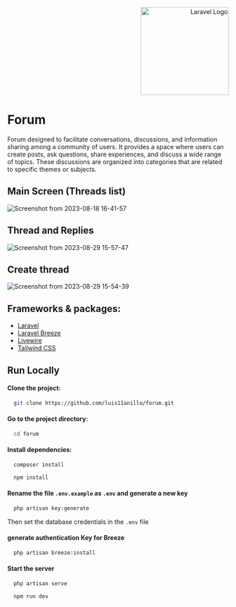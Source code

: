 <p align="right"><a href="https://laravel.com" target="_blank"><img src="https://raw.githubusercontent.com/laravel/art/master/logo-lockup/5%20SVG/2%20CMYK/1%20Full%20Color/laravel-logolockup-cmyk-red.svg" width="200" alt="Laravel Logo"></a></p>

# Forum

Forum designed to facilitate conversations, discussions, and information sharing among a community of users. It provides a space where users can create posts, ask questions, share experiences, and discuss a wide range of topics. These discussions are organized into categories that are related to specific themes or subjects.



## Main Screen (Threads list)

![Screenshot from 2023-08-18 16-41-57](https://github.com/luis11anillo/forum/assets/76981798/d755c73d-10f9-41a3-a91a-e64c78cc1bc2)

## Thread and Replies

![Screenshot from 2023-08-29 15-57-47](https://github.com/luis11anillo/forum/assets/76981798/816044ec-52b4-484e-b342-dc58060c243b)

## Create thread

![Screenshot from 2023-08-29 15-54-39](https://github.com/luis11anillo/forum/assets/76981798/ad2ce4b2-3d09-4246-9102-331c0bbc99ae)








## Frameworks & packages:

 - [Laravel](https://laravel.com/docs/10.x)
 - [Laravel Breeze](https://laravel.com/docs/10.x/starter-kits#laravel-breeze)
 - [Livewire](https://laravel-livewire.com/)
 - [Tailwind CSS](https://tailwindcss.com/docs/installation)


## Run Locally

#### Clone the project:

```bash
  git clone https://github.com/luis11anillo/forum.git
```

#### Go to the project directory:

```bash
  cd forum
```

#### Install dependencies:

```bash
  composer install
```
```bash
  npm install
```

#### Rename the file `.env.example` as `.env` and generate a new key
```bash
  php artisan key:generate
```
Then set the database credentials in the `.env` file

#### generate authentication Key for Breeze
```bash
  php artisan breeze:install
```

#### Start the server
```bash
  php artisan serve
```
```bash
  npm run dev
```


